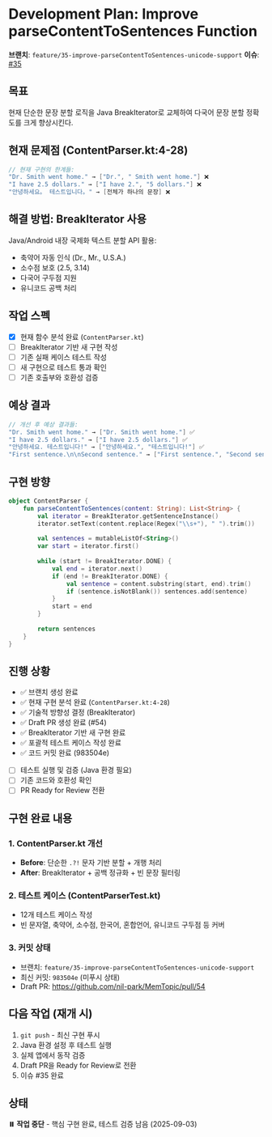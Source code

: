 # Development Plan: Improve parseContentToSentences Function

**브랜치**: `feature/35-improve-parseContentToSentences-unicode-support`
**이슈**: [#35](https://github.com/nil-park/MemTopic/issues/35)

## 목표

현재 단순한 문장 분할 로직을 Java BreakIterator로 교체하여 다국어 문장 분할 정확도를 크게 향상시킨다.

## 현재 문제점 (ContentParser.kt:4-28)

```kotlin
// 현재 구현의 한계들:
"Dr. Smith went home." → ["Dr.", " Smith went home."] ❌
"I have 2.5 dollars." → ["I have 2.", "5 dollars."] ❌  
"안녕하세요。 테스트입니다。" → [전체가 하나의 문장] ❌
```

## 해결 방법: BreakIterator 사용

Java/Android 내장 국제화 텍스트 분할 API 활용:

- 축약어 자동 인식 (Dr., Mr., U.S.A.)
- 소수점 보호 (2.5, 3.14)
- 다국어 구두점 지원
- 유니코드 공백 처리

## 작업 스펙

- [x] 현재 함수 분석 완료 (`ContentParser.kt`)
- [ ] BreakIterator 기반 새 구현 작성
- [ ] 기존 실패 케이스 테스트 작성
- [ ] 새 구현으로 테스트 통과 확인
- [ ] 기존 호출부와 호환성 검증

## 예상 결과

```kotlin
// 개선 후 예상 결과들:
"Dr. Smith went home." → ["Dr. Smith went home."] ✅
"I have 2.5 dollars." → ["I have 2.5 dollars."] ✅
"안녕하세요. 테스트입니다!" → ["안녕하세요.", "테스트입니다!"] ✅
"First sentence.\n\nSecond sentence." → ["First sentence.", "Second sentence."] ✅
```

## 구현 방향

```kotlin
object ContentParser {
    fun parseContentToSentences(content: String): List<String> {
        val iterator = BreakIterator.getSentenceInstance()
        iterator.setText(content.replace(Regex("\\s+"), " ").trim())
        
        val sentences = mutableListOf<String>()
        var start = iterator.first()
        
        while (start != BreakIterator.DONE) {
            val end = iterator.next()
            if (end != BreakIterator.DONE) {
                val sentence = content.substring(start, end).trim()
                if (sentence.isNotBlank()) sentences.add(sentence)
            }
            start = end
        }
        
        return sentences
    }
}
```

## 진행 상황

- ✅ 브랜치 생성 완료
- ✅ 현재 구현 분석 완료 (`ContentParser.kt:4-28`)
- ✅ 기술적 방향성 결정 (BreakIterator)
- ✅ Draft PR 생성 완료 (#54)
- ✅ BreakIterator 기반 새 구현 완료
- ✅ 포괄적 테스트 케이스 작성 완료
- ✅ 코드 커밋 완료 (983504e)
- [ ] 테스트 실행 및 검증 (Java 환경 필요)
- [ ] 기존 코드와 호환성 확인
- [ ] PR Ready for Review 전환

## 구현 완료 내용

### 1. ContentParser.kt 개선
- **Before**: 단순한 `.?!` 문자 기반 분할 + 개행 처리
- **After**: BreakIterator + 공백 정규화 + 빈 문장 필터링

### 2. 테스트 케이스 (ContentParserTest.kt)
- 12개 테스트 케이스 작성
- 빈 문자열, 축약어, 소수점, 한국어, 혼합언어, 유니코드 구두점 등 커버

### 3. 커밋 상태
- 브랜치: `feature/35-improve-parseContentToSentences-unicode-support`
- 최신 커밋: `983504e` (미푸시 상태)
- Draft PR: https://github.com/nil-park/MemTopic/pull/54

## 다음 작업 (재개 시)

1. `git push` - 최신 구현 푸시
2. Java 환경 설정 후 테스트 실행
3. 실제 앱에서 동작 검증
4. Draft PR을 Ready for Review로 전환
5. 이슈 #35 완료

## 상태

**⏸️ 작업 중단** - 핵심 구현 완료, 테스트 검증 남음 (2025-09-03)
